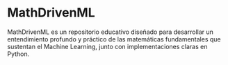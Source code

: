 # MathDrivenML
MathDrivenML es un repositorio educativo diseñado para desarrollar un entendimiento profundo y práctico de las matemáticas fundamentales que sustentan el Machine Learning, junto con implementaciones claras en Python.
